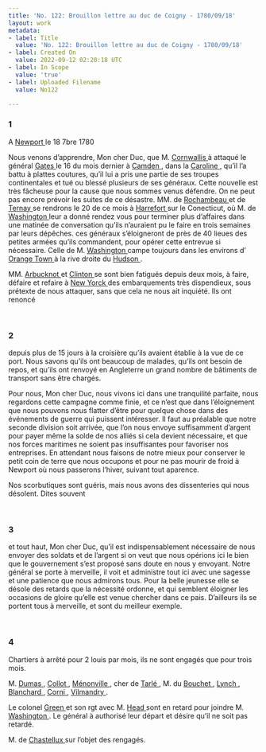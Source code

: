 ```yaml
---
title: 'No. 122: Brouillon lettre au duc de Coigny - 1780/09/18'
layout: work
metadata:
- label: Title
  value: 'No. 122: Brouillon lettre au duc de Coigny - 1780/09/18'
- label: Created On
  value: 2022-09-12 02:20:18 UTC
- label: In Scope
  value: 'true'
- label: Uploaded Filename
  value: No122

---
```

<div class="pages">
<div id="page-32541624">
<h3><a name="page-32541624">1</a></h3>
<div class="page-content">
<p>A <a href="../subjects/32162914.html" title="Newport, Rhode Island"> Newport </a> le 18 7bre 1780</p>
<p>Nous venons d’apprendre, Mon cher Duc, que M. <a href="../subjects/32162980.html" title="Charles Cornwallis, 1st Marquess Cornwallis; 1738-1805"> Cornwallis </a> <span class="line-break"> </span>à attaqué le général <a href="../subjects/32162915.html" title="Horatio Gates; 1727-1806"> Gates </a> le 16 du mois dernier à <a href="../subjects/32163264.html" title="Camden, South Carolina"> Camden </a>, dans <span class="line-break"> </span>la <a href="../subjects/32162917.html" title="South Carolina"> Caroline </a>, qu’il l’a battu à plattes coutures, qu’il lui a pris une <span class="line-break"> </span>partie de ses troupes continentales et tué ou blessé plusieurs <span class="line-break"> </span>de ses généraux. Cette nouvelle est très fâcheuse pour la cause <span class="line-break"> </span>que nous sommes venus défendre. On ne peut <span class="line-break"> </span>pas encore prévoir les suites de ce désastre. <span class="line-break"> </span>MM. de <a href="../subjects/32166229.html" title="Jean-Baptiste Donatien de Vimeur de Rochambeau; 1725-1807"> Rochambeau </a> et de <a href="../subjects/32162888.html" title="Charles-Henri-Louis d'Arsac de Ternay; 1723-1780"> Ternay </a> se rendrons le <span class="line-break"> </span>20 de ce mois à <a href="../subjects/32162918.html" title="Hartford, Connecticut "> Harrefort </a> sur le Conecticut, où M. de <a href="../subjects/32162841.html" title="George Washington; 1732-1799"> Washington </a><span class="line-break"> </span>leur a donné rendez vous pour terminer plus d’affaires <span class="line-break"> </span>dans une matinée de conversation qu’ils n’auraient pu le <span class="line-break"> </span>faire en trois semaines par leurs dépêches. ces généraux <span class="line-break"> </span>s’éloigneront de près de 40 lieues des petites armées <span class="line-break"> </span>qu’ils commandent, pour opérer cette entrevue si <span class="line-break"> </span>nécessaire. Celle de M. <a href="../subjects/32162841.html" title="George Washington; 1732-1799"> Washington </a> campe toujours dans <span class="line-break"> </span>les environs d’ <a href="../subjects/32162920.html" title=" Orangetown, New York"> Orange Town </a> à la rive droite du <a href="../subjects/32162961.html" title="Hudson River"> Hudson </a>.</p>
<p>MM. <a href="../subjects/32162891.html" title="Mariot Arbuthnot; 1711-1794"> Arbucknot </a> et <a href="../subjects/32162898.html" title="Henry Clinton; 1730-1795"> Clinton </a> se sont bien fatigués depuis <span class="line-break"> </span>deux mois, à faire, défaire et refaire à  <a href="../subjects/32162830.html" title=" New York "> New Yorck </a> des <span class="line-break"> </span>embarquements très dispendieux, sous prétexte de nous <span class="line-break"> </span>attaquer, sans que cela ne nous ait inquiété. Ils ont renoncé </p>
</div>
</div>
<br />
<div id="page-32541625">
<h3><a name="page-32541625">2</a></h3>
<div class="page-content">
<p>depuis plus de 15 jours à la croisière qu’ils avaient établie <span class="line-break"> </span>à la vue de ce port. Nous savons qu’ils ont beaucoup de <span class="line-break"> </span>malades, qu’ils ont besoin de repos, et qu’ils ont renvoyé <span class="line-break"> </span>en Angleterre un grand nombre de bâtiments de transport <span class="line-break"> </span>sans être chargés.</p>
<p>Pour nous, Mon cher Duc, nous vivons ici dans <span class="line-break"> </span>une tranquilité parfaite, nous regardons cette campagne <span class="line-break"> </span>comme finie, et ce n’est que dans l’éloignement que nous <span class="line-break"> </span>pouvons nous flatter d’être pour quelque chose dans des <span class="line-break"> </span>événements de guerre qui puissent intéresser. Il faut <span class="line-break"> </span>au préalable que notre seconde division soit arrivée, que <span class="line-break"> </span>l’on nous envoye suffisamment d’argent pour payer même <span class="line-break"> </span>la solde de nos alliés si cela devient nécessaire, et que nos <span class="line-break"> </span>forces maritimes ne soient pas insuffisantes pour favoriser <span class="line-break"> </span>nos entreprises. En attendant nous faisons de notre <span class="line-break"> </span>mieux pour conserver le petit coin de terre que nous <span class="line-break"> </span>occupons et pour ne pas mourir de froid à Newport <span class="line-break"> </span>où nous passerons l’hiver, suivant tout aparence.</p>
<p>Nos scorbutiques sont guéris, mais nous avons des <span class="line-break"> </span>dissenteries qui nous désolent. Dites souvent <span class="line-break"> </span></p>
</div>
</div>
<br />
<div id="page-32541626">
<h3><a name="page-32541626">3</a></h3>
<div class="page-content">
<p>et tout haut, Mon cher Duc, qu’il est indispensablement <span class="line-break"> </span>nécessaire de nous envoyer des soldats et de l’argent <span class="line-break"> </span>si on veut que nous opérions ici le bien que le gouvernement <span class="line-break"> </span>s’est proposé sans doute en nous y envoyant. Notre <span class="line-break"> </span>général se porte à merveille, il voit et administre <span class="line-break"> </span>tout ici avec une sagesse et une patience que nous admirons tous. <span class="line-break"> </span>Pour la belle jeunesse elle se désole des retards <span class="line-break"> </span>que la nécessité ordonne, et qui semblent éloigner <span class="line-break"> </span>les occasions de gloire  qu’elle est venue chercher <span class="line-break"> </span>dans ce pais. D’ailleurs ils se portent tous à merveille, <span class="line-break"> </span>et sont du meilleur exemple. </p>
</div>
</div>
<br />
<div id="page-32541627">
<h3><a name="page-32541627">4</a></h3>
<div class="page-content">
<p> Chartiers à arrêté pour 2 louis par mois, ils ne sont engagés <span class="line-break"> </span>que pour trois mois.</p>
<p>M.  <a href="../subjects/32162926.html" title="Guillaume-Mathieu, comte de Dumas; 1753-1837"> Dumas </a>,  <a href="../subjects/32162927.html" title="Georges-Henri-Victor Collot; 1750-1805"> Collot </a>,  <a href="../subjects/32163307.html" title="François Louis Arthur Thibaut de Ménonville; 1740-1816"> Ménonville </a>, cher de  <a href="../subjects/32163025.html" title="Benoît-Joseph de Tarlé; 1735-1797"> Tarlé </a>, <span class="line-break"> </span>M. du  <a href="../subjects/32162929.html" title=" Bouchet "> Bouchet </a>,  <a href="../subjects/32162930.html" title="Isidore Lynch; 1755-1841"> Lynch </a>,  <a href="../subjects/32162931.html" title="Claude Blanchard; 1742-1803 "> Blanchard </a>,  <a href="../subjects/32162932.html" title="Louis Dominique Ethis de Corny; 1736-1790"> Corni </a>,  <a href="../subjects/32162933.html" title="Jacques-Pierre Orillard de Villemanzy; 1751-1830"> Vilmandry </a>.</p>
<p>Le colonel  <a href="../subjects/32162934.html" title="Nathanael Greene; 1742-1786"> Green </a> et son rgt avec M.  <a href="../subjects/32162935.html" title=" Head "> Head </a> sont en retard pour <span class="line-break"> </span>joindre M.  <a href="../subjects/32162841.html" title="George Washington; 1732-1799"> Washington </a>. Le général à authorisé leur <span class="line-break"> </span>départ et désire qu’il ne soit pas retardé.</p>
<p>M. de  <a href="../subjects/32163223.html" title="François Jean de Beauvoir, marquis de Chastellux; 1734-1788"> Chastellux </a> sur l’objet des rengagés. <span class="line-break"> </span></p>
</div>
</div>
<br />
</div>
